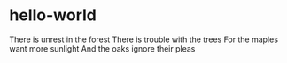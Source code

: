 # hello-world

There is unrest in the forest
There is trouble with the trees
For the maples want more sunlight
And the oaks ignore their pleas
